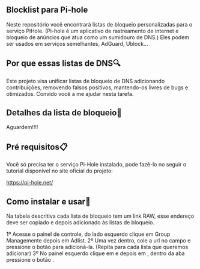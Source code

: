 <b><h2>Blocklist para Pi-hole</h2></b>

Neste repositório você encontrará listas de bloqueio personalizadas para o serviço PiHole. (Pi-hole é um aplicativo de rastreamento de internet e bloqueio de anúncios que atua como um sumidouro de DNS.) Eles podem ser usados em serviços semelhantes, AdGuard, Ublock...

<b><h2>Por que essas listas de DNS🔍</b></h2>
Este projeto visa unificar listas de bloqueio de DNS adicionando contribuições, removendo falsos positivos, mantendo-os livres de bugs e otimizados. Convido você a me ajudar nesta tarefa.

<b><h2>Detalhes da lista de bloqueio📖</b></h2>

Aguardem!!!!

<b><h2>Pré requisitos📋</b></h2>
Você só precisa ter o serviço Pi-Hole instalado, pode fazê-lo no seguir o tutorial disponível no site oficial do projeto:

https://pi-hole.net/

<b><h2>Como instalar e usar🔧</b></h2>
Na tabela descritiva cada lista de bloqueio tem um link RAW, esse endereço deve ser copiado e depois adicionado às listas de bloqueio.

1º Acesse o painel de controle, do lado esquerdo clique em Group Managemente depois em Adlist. 
2º Uma vez dentro, cole a url no campo e pressione o botão para adicioná-la. (Repita para cada lista que queremos adicionar)
3º No painel esquerdo clique em e depois em , dentro da aba pressione o botão .


